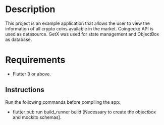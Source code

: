 # Description

This project is an example application that allows the user to view the information of all crypto coins available in the market.
Coingecko API is used as datasource. GetX was used for state management and ObjectBox as database.

# Requirements
 
 - Flutter 3 or above.

## Instructions

Run the following commands before compiling the app:

 - flutter pub run build_runner build [Necessary to create the objectbox and mockito schemas].
